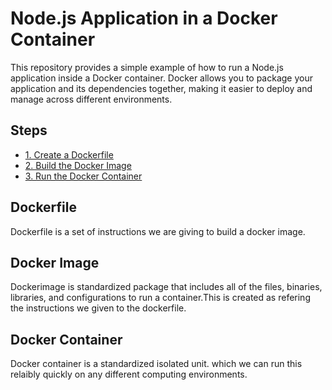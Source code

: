 # Node.js Application in a Docker Container

This repository provides a simple example of how to run a Node.js application inside a Docker container. Docker allows you to package your application and its dependencies together, making it easier to deploy and manage across different environments.

## Steps

- [1. Create a Dockerfile](#2-create-a-dockerfile)
- [2. Build the Docker Image](#3-build-the-docker-image)
- [3. Run the Docker Container](#4-run-the-docker-container)


## Dockerfile
Dockerfile is a set of instructions we are giving to build a docker image.


## Docker Image
Dockerimage is standardized package that includes all of the files, binaries, libraries, and configurations to run a container.This is created as refering the instructions we given to the dockerfile.

## Docker Container
Docker container is a standardized isolated unit. which we can run this relaibly quickly on any different computing environments.




